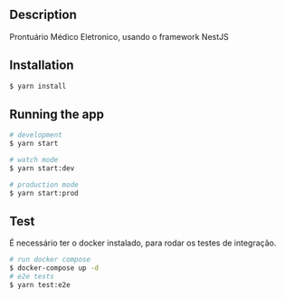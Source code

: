 ## Description

Prontuário Médico Eletronico, usando o framework NestJS

## Installation

```bash
$ yarn install
```

## Running the app

```bash
# development
$ yarn start

# watch mode
$ yarn start:dev

# production mode
$ yarn start:prod
```

## Test
É necessário ter o docker instalado, para rodar os testes de integração.

```bash
# run docker compose
$ docker-compose up -d
# e2e tests
$ yarn test:e2e
```
